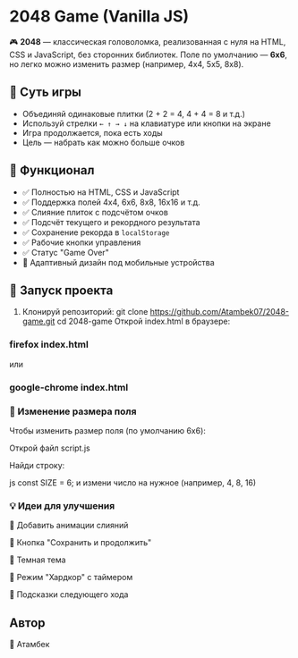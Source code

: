 # 2048 Game (Vanilla JS)

🎮 **2048** — классическая головоломка, реализованная с нуля на HTML, CSS и JavaScript, без сторонних библиотек. Поле по умолчанию — **6x6**, но легко можно изменить размер (например, 4x4, 5x5, 8x8).

## 🧠 Суть игры

- Объединяй одинаковые плитки (2 + 2 = 4, 4 + 4 = 8 и т.д.)
- Используй стрелки `← ↑ → ↓` на клавиатуре или кнопки на экране
- Игра продолжается, пока есть ходы
- Цель — набрать как можно больше очков

## 🔧 Функционал

- ✅ Полностью на HTML, CSS и JavaScript
- ✅ Поддержка полей 4x4, 6x6, 8x8, 16x16 и т.д.
- ✅ Слияние плиток с подсчётом очков
- ✅ Подсчёт текущего и рекордного результата
- ✅ Сохранение рекорда в `localStorage`
- ✅ Рабочие кнопки управления
- ✅ Статус "Game Over"
- 📱 Адаптивный дизайн под мобильные устройства


## 🚀 Запуск проекта

1. Клонируй репозиторий:
   git clone https://github.com/Atambek07/2048-game.git
   cd 2048-game
Открой index.html в браузере:


### firefox index.html
или
### google-chrome index.html


### 🔁 Изменение размера поля
Чтобы изменить размер поля (по умолчанию 6x6):

Открой файл script.js

Найди строку:

js
const SIZE = 6;
и измени число на нужное (например, 4, 8, 16)


### 💡 Идеи для улучшения
🎨 Добавить анимации слияний

💾 Кнопка "Сохранить и продолжить"

🌙 Темная тема

🧩 Режим "Хардкор" с таймером

🧠 Подсказки следующего хода

## Автор
👤 Атамбек

